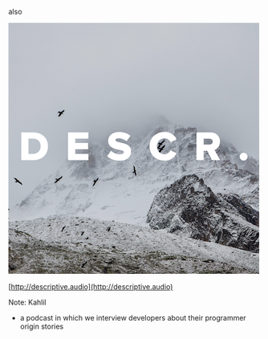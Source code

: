 also

![](/img/descriptive.png)

[http://descriptive.audio](http://descriptive.audio)

Note:
Kahlil

- a podcast in which we interview developers about their programmer origin stories
